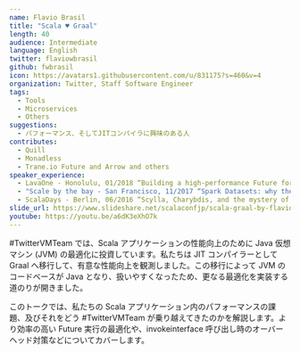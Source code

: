 ```yaml
---
name: Flavio Brasil
title: "Scala ♥ Graal"
length: 40
audience: Intermediate
language: English
twitter: flaviowbrasil
github: fwbrasil
icon: https://avatars1.githubusercontent.com/u/831175?s=460&v=4
organization: Twitter, Staff Software Engineer
tags:
  - Tools
  - Microservices
  - Others
suggestions:
  - パフォーマンス、そしてJITコンパイラに興味のある人
contributes:
  - Quill
  - Monadless
  - Trane.io Future and Arrow and others
speaker_experience:
  - LavaOne - Honolulu, 01/2018 “Building a high-performance Future for the JVM” <a href='https://youtu.be/grz4uIi0McI'>https://youtu.be/grz4uIi0McI</a>
  - "Scale by the bay - San Francisco, 11/2017 “Spark Datasets: why they aren't great and what could be done” <a href='https://youtu.be/gIq1zRUE4as'>https://youtu.be/gIq1zRUE4as</a>"
  - ScalaDays - Berlin, 06/2016 “Scylla, Charybdis, and the mystery of Quill” <a href='https://youtu.be/nqSYccoSeio'>https://youtu.be/nqSYccoSeio</a>
slide_url: https://www.slideshare.net/scalaconfjp/scala-graal-by-flavio-brasil
youtube: https://youtu.be/a6dK3eXhO7k
---
```

 #TwitterVMTeam では、Scala アプリケーションの性能向上のために Java 仮想マシン (JVM) の最適化に投資しています。私たちは JIT コンパイラーとして Graal へ移行して、有意な性能向上を観測しました。この移行によって JVM のコードベースが Java となり、扱いやすくなったため、更なる最適化を実装する道のりが開きました。

このトークでは、私たちの Scala アプリケーション内のパフォーマンスの課題、及びそれをどう #TwitterVMTeam が乗り越えてきたのかを解説します。より効率の高い Future 実行の最適化や、invokeinterface 呼び出し時のオーバーヘッド対策などについてカバーします。
